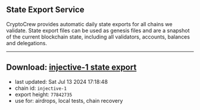 ## State Export Service
CryptoCrew provides automatic daily state exports for all chains we validate. State export files can be used as genesis files and are a snapshot of the current blockchain state, including all validators, accounts, balances and delegations.

---
**Download: [injective-1 state export](https://dl-eu2.ccvalidators.com/SERVICE/injective/injective-1_export_77842735.json)**
---

- last updated: Sat Jul 13 2024 17:18:48
- chain id: `injective-1`
- export height: `77842735`
- use for: airdrops, local tests, chain recovery
